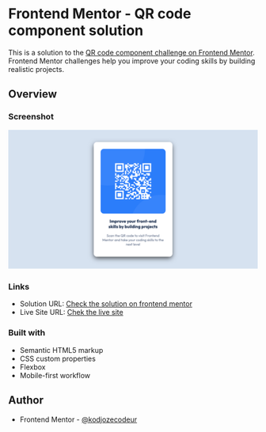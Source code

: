 # Frontend Mentor - QR code component solution

This is a solution to the [QR code component challenge on Frontend Mentor](https://www.frontendmentor.io/challenges/qr-code-component-iux_sIO_H). Frontend Mentor challenges help you improve your coding skills by building realistic projects.
## Overview

### Screenshot

![](./screenshot.png)

### Links

- Solution URL: [Check the solution on frontend mentor](https://your-solution-url.com)
- Live Site URL: [Chek the live site](https://kodjozecodeur.github.io/QR-code/)

### Built with

- Semantic HTML5 markup
- CSS custom properties
- Flexbox
- Mobile-first workflow



## Author
- Frontend Mentor - [@kodjozecodeur](https://www.frontendmentor.io/profile/kodjozecodeur)
